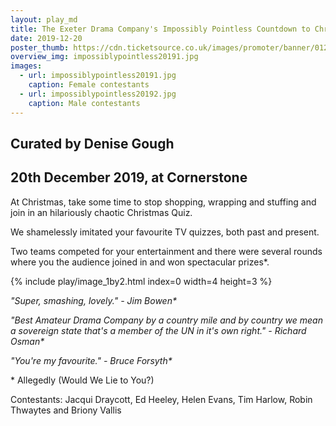 ```yaml
---
layout: play_md
title: The Exeter Drama Company's Impossibly Pointless Countdown to Christmas Quiz
date: 2019-12-20
poster_thumb: https://cdn.ticketsource.co.uk/images/promoter/banner/01268-1570551615795.jpg
overview_img: impossiblypointless20191.jpg
images:
  - url: impossiblypointless20191.jpg
    caption: Female contestants
  - url: impossiblypointless20192.jpg
    caption: Male contestants
---
```


## Curated by Denise Gough

## 20th December 2019, at Cornerstone

At Christmas, take some time to stop shopping, wrapping and stuffing and join in an hilariously chaotic Christmas Quiz.

We shamelessly imitated your favourite TV quizzes, both past and present.

Two teams competed for your entertainment and there were several rounds where you the audience joined in and won spectacular prizes\*.

{% include play/image_1by2.html index=0 width=4 height=3 %}

*"Super, smashing, lovely." - Jim Bowen\**

*"Best Amateur Drama Company by a country mile and by country we mean a sovereign state that's a member of the UN in it's own right." - Richard Osman\**

*"You're my favourite." - Bruce Forsyth\**

\* Allegedly (Would We Lie to You?)

Contestants: Jacqui Draycott, Ed Heeley, Helen Evans, Tim Harlow, Robin Thwaytes and Briony Vallis
